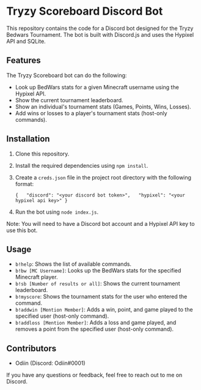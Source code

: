 Tryzy Scoreboard Discord Bot
============================

This repository contains the code for a Discord bot designed for the Tryzy Bedwars Tournament. The bot is built with Discord.js and uses the Hypixel API and SQLite.

Features
--------

The Tryzy Scoreboard bot can do the following:

*   Look up BedWars stats for a given Minecraft username using the Hypixel API.
*   Show the current tournament leaderboard.
*   Show an individual's tournament stats (Games, Points, Wins, Losses).
*   Add wins or losses to a player's tournament stats (host-only commands).

Installation
------------

1.  Clone this repository.
2.  Install the required dependencies using `npm install`.
3.  Create a `creds.json` file in the project root directory with the following format:
    
    `{   "discord": "<your discord bot token>",   "hypixel": "<your hypixel api key>" }`
    
4.  Run the bot using `node index.js`.

Note: You will need to have a Discord bot account and a Hypixel API key to use this bot.

Usage
-----

*   `b!help`: Shows the list of available commands.
*   `b!bw [MC Username]`: Looks up the BedWars stats for the specified Minecraft player.
*   `b!sb [Number of results or all]`: Shows the current tournament leaderboard.
*   `b!myscore`: Shows the tournament stats for the user who entered the command.
*   `b!addwin [Mention Member]`: Adds a win, point, and game played to the specified user (host-only command).
*   `b!addloss [Mention Member]`: Adds a loss and game played, and removes a point from the specified user (host-only command).

Contributors
------------

*   Odiin (Discord: Odiin#0001)

If you have any questions or feedback, feel free to reach out to me on Discord.
